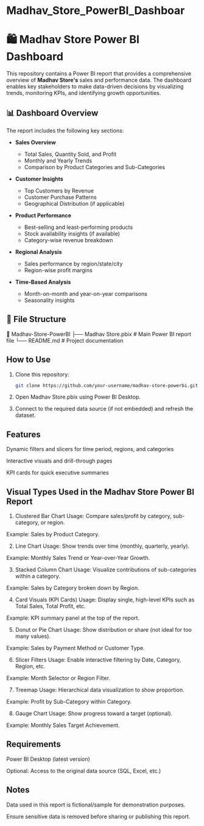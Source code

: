 # Madhav_Store_PowerBI_Dashboar
# 🛍️ Madhav Store Power BI Dashboard

This repository contains a Power BI report that provides a comprehensive overview of **Madhav Store's** sales and performance data. The dashboard enables key stakeholders to make data-driven decisions by visualizing trends, monitoring KPIs, and identifying growth opportunities.

## 📊 Dashboard Overview

The report includes the following key sections:

- **Sales Overview**
  - Total Sales, Quantity Sold, and Profit
  - Monthly and Yearly Trends
  - Comparison by Product Categories and Sub-Categories

- **Customer Insights**
  - Top Customers by Revenue
  - Customer Purchase Patterns
  - Geographical Distribution (if applicable)

- **Product Performance**
  - Best-selling and least-performing products
  - Stock availability insights (if available)
  - Category-wise revenue breakdown

- **Regional Analysis**
  - Sales performance by region/state/city
  - Region-wise profit margins

- **Time-Based Analysis**
  - Month-on-month and year-on-year comparisons
  - Seasonality insights

## 📂 File Structure

📁 Madhav-Store-PowerBI
├── Madhav Store.pbix # Main Power BI report file
└── README.md # Project documentation


##  How to Use

1. Clone this repository:
   ```bash
   git clone https://github.com/your-username/madhav-store-powerbi.git
   
2. Open Madhav Store.pbix using Power BI Desktop.

3. Connect to the required data source (if not embedded) and refresh the dataset.

## Features
Dynamic filters and slicers for time period, regions, and categories

Interactive visuals and drill-through pages

KPI cards for quick executive summaries

## Visual Types Used in the Madhav Store Power BI Report

1. Clustered Bar Chart
Usage: Compare sales/profit by category, sub-category, or region.

Example: Sales by Product Category.

2. Line Chart
Usage: Show trends over time (monthly, quarterly, yearly).

Example: Monthly Sales Trend or Year-over-Year Growth.

3. Stacked Column Chart
Usage: Visualize contributions of sub-categories within a category.

Example: Sales by Category broken down by Region.

4. Card Visuals (KPI Cards)
Usage: Display single, high-level KPIs such as Total Sales, Total Profit, etc.

Example: KPI summary panel at the top of the report.

5. Donut or Pie Chart
Usage: Show distribution or share (not ideal for too many values).

Example: Sales by Payment Method or Customer Type.

6. Slicer Filters
Usage: Enable interactive filtering by Date, Category, Region, etc.

Example: Month Selector or Region Filter.

7. Treemap
Usage: Hierarchical data visualization to show proportion.

Example: Profit by Sub-Category within Category.

8. Gauge Chart
Usage: Show progress toward a target (optional).

Example: Monthly Sales Target Achievement.

## Requirements
Power BI Desktop (latest version)

Optional: Access to the original data source (SQL, Excel, etc.)

## Notes
Data used in this report is fictional/sample for demonstration purposes.

Ensure sensitive data is removed before sharing or publishing this report.

